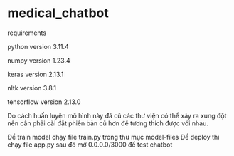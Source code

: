 # medical_chatbot
requirements

python version 3.11.4

numpy version 1.23.4

keras version 2.13.1

nltk version 3.8.1

tensorflow version 2.13.0

Do cách huấn luyện mô hình này đã cũ các thư viện có thể xảy ra xung đột
nên cần phải cài đặt phiên bản cũ hơn để tương thích được với nhau.

Để train model chạy file train.py trong thư mục model-files
Để deploy thì chạy file app.py sau đó mở 0.0.0.0/3000 để test chatbot
